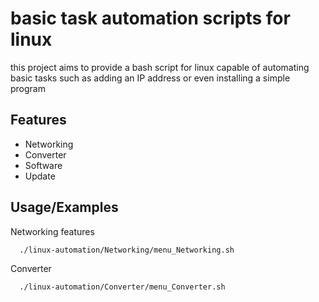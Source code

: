 # basic task automation scripts for linux

this project aims to provide a bash script for linux capable of automating basic tasks such as adding an IP address or even installing a simple program

## Features

- Networking
- Converter
- Software
- Update

## Usage/Examples

Networking features
```BASH
  ./linux-automation/Networking/menu_Networking.sh
```
Converter
```BASH
  ./linux-automation/Converter/menu_Converter.sh
```
